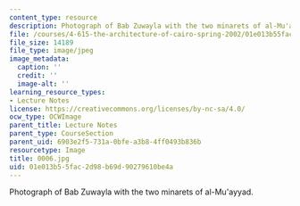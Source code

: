 ```yaml
---
content_type: resource
description: Photograph of Bab Zuwayla with the two minarets of al-Mu'ayyad.
file: /courses/4-615-the-architecture-of-cairo-spring-2002/01e013b55fac2d98b69d90279610be4a_0006.jpg
file_size: 14189
file_type: image/jpeg
image_metadata:
  caption: ''
  credit: ''
  image-alt: ''
learning_resource_types:
- Lecture Notes
license: https://creativecommons.org/licenses/by-nc-sa/4.0/
ocw_type: OCWImage
parent_title: Lecture Notes
parent_type: CourseSection
parent_uid: 6903e2f5-731a-0bfe-a3b8-4ff0493b836b
resourcetype: Image
title: 0006.jpg
uid: 01e013b5-5fac-2d98-b69d-90279610be4a
---
```

Photograph of Bab Zuwayla with the two minarets of al-Mu'ayyad.